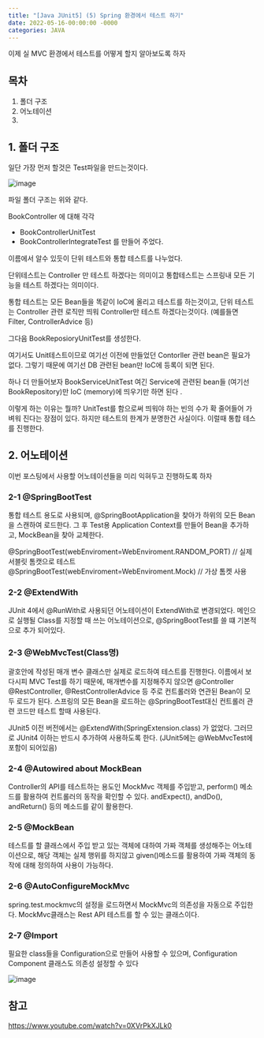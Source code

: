 ```yaml
---
title: "[Java JUnit5] (5) Spring 환경에서 테스트 하기"
date: 2022-05-16-00:00:00 -0000
categories: JAVA
---
```



이제 실 MVC 환경에서 테스트를 어떻게 할지 알아보도록 하자 

## 목차
1. 폴더 구조
2. 어노테이션
3. 


## 1. 폴더 구조
일단 가장 먼저 할것은 Test파일을 만드는것이다.

![image](https://user-images.githubusercontent.com/2585679/168829742-1be43313-3ecc-401d-baab-cecea61a0a3f.png)

파일 폴더 구조는 위와 같다.

BookController 에 대해 각각 
- BookControllerUnitTest
- BookControllerIntegrateTest
를 만들어 주었다.

이름에서 알수 있듯이 단위 테스트와 통합 테스트를 나누었다.

단위테스트는 Controller 만 테스트 하겠다는 의미이고
통합테스트는 스프링내 모든 기능을 테스트 하겠다는 의미이다.

통합 테스트는 모든 Bean들을 똑같이 IoC에 올리고 테스트를 하는것이고, 
단위 테스트는 Controller 관련 로직만 띄워 Controller만 테스트 하겠다는것이다. (예를들면 Filter, ControllerAdvice 등)

그다음 BookReposioryUnitTest를 생성한다.

여기서도 Unit테스트이므로 여기선 이전에 만들었던 Contorller 관련 bean은 필요가 없다. 그렇기 때문에 여기선 DB 관련된 bean만 IoC에 등록이 되면 된다.

하나 더 만들어보자 BookServiceUnitTest
여긴 Service에 관련된 bean들 (여기선 BookRepository)만 IoC (memory)에 띄우기만 하면 된다 .


이렇게 하는 이유는 뭘까?
UnitTest를 함으로써 띄워야 하는 빈의 수가 확 줄어들어 가벼워 진다는 장점이 있다. 하지만 테스트의 한계가 분명한건 사실이다. 이럴때 통합 테스를 진행한다.


## 2. 어노테이션
이번 포스팅에서 사용할 어노테이션들을 미리 익혀두고 진행하도록 하자 

### 2-1 @SpringBootTest
통합 테스트 용도로 사용되며, @SpringBootApplication을 찾아가 하위의 모든 Bean을 스캔하여 로드한다. 그 후 Test용 Application Context를 만들어 Bean을 추가하고, MockBean을 찾아 교체한다. 

@SpringBootTest(webEnviroment=WebEnviroment.RANDOM_PORT) // 실제 서블릿 톰캣으로 테스트 
@SpringBootTest(webEnviroment=WebEnviroment.Mock) // 가상 톰켓 사용


### 2-2 @ExtendWith
JUnit 4에서 @RunWith로 사용되던 어노테이션이 ExtendWith로 변경되었다. 메인으로 실행될 Class를 지정할 때 쓰는 어노테이션으로, @SpringBootTest를 쓸 떄 기본적으로 추가 되어있다.

### 2-3 @WebMvcTest(Class명)
괄호안에 작성된 매개 변수 클래스만 실제로 로드하여 테스트를 진행한다.
이름에서 보다시피 MVC Test를 하기 때문에, 매개변수를 지정해주지 않으면 @Controller @RestController, @RestControllerAdvice 등 주로 컨트롤러와 연관된 Bean이 모두 로드가 된다.
스프링의 모든 Bean을 로드하는 @SpringBootTest대신 컨트롤러 관련 코드만 테스트 할때 사용된다.

JUnit5 이전 버전에서는 @ExtendWith(SpringExtension.class) 가 없었다. 그러므로 JUnit4 이하는 반드시 추가하여 사용하도록 한다. (JUnit5에는 @WebMvcTest에 포함이 되어있음)

### 2-4 @Autowired about MockBean
Controller의 API를 테스트하는 용도인 MockMvc 객체를 주입받고, perform() 메소드를 활용하여 컨트롤러의 동작을 확인할 수 있다. andExpect(), andDo(), andReturn() 등의 메소드를 같이 활용한다.

### 2-5 @MockBean
테스트를 할 클래스에서 주입 받고 있는 객체에 대하여 가짜 객체를 생성해주는 어노테이션으로, 해당 객체는 실제 행위를 하지않고 given()메소드를 활용하여 가짜 객체의 동작에 대해 정의하여 사용이 가능하다.

### 2-6 @AutoConfigureMockMvc
spring.test.mockmvc의 설정을 로드하면서 MockMvc의 의존성을 자동으로 주입한다.
MockMvc클래스는 Rest API 테스트를 할 수 있는 클래스이다.

### 2-7 @Import
필요한 class들을 Configuration으로 만들어 사용할 수 있으며, Configuration Component 클래스도 의존성 설정할 수 있다


![image](https://user-images.githubusercontent.com/2585679/168828233-d4f20699-4d63-4700-af25-67a229bf4092.png)


## 참고
https://www.youtube.com/watch?v=0XVrPkXJLk0
